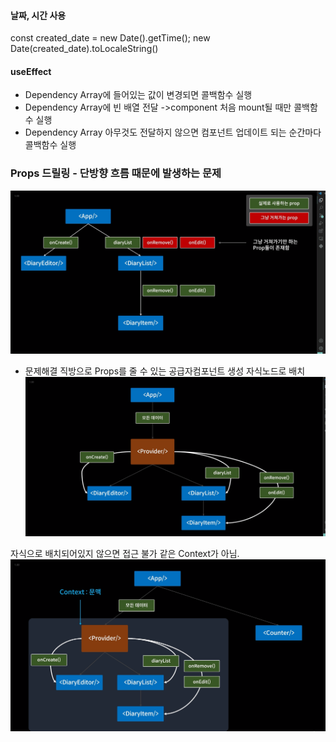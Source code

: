 #### 날짜, 시간 사용
const created_date = new Date().getTime();
new Date(created_date).toLocaleString()

#### useEffect
- Dependency Array에 들어있는 값이 변경되면 콜백함수 실행
- Dependency Array에 빈 배열 전달 ->component 처음 mount될 때만 콜백함수 실행
- Dependency Array 아무것도 전달하지 않으면 컴포넌트 업데이트 되는 순간마다 콜백함수 실행

### Props 드릴링 - 단방향 흐름 때문에 발생하는 문제 
![Alt text](image.png)

- 문제해결
직방으로 Props를 줄 수 있는 공급자컴포넌트<Provier /> 생성
<Provider /> 자식노드로 배치
![Alt text](image-1.png)

<Provider /> 자식으로 배치되어있지 않으면 접근 불가
같은 Context가 아님.
![Alt text](image-2.png)